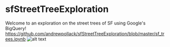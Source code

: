 # sfStreetTreeExploration
Welcome to an exploration on the street trees of SF using Google's BigQuery!
https://github.com/andrewpollack/sfStreetTreeExploration/blob/master/sf_trees.ipynb
![alt text](https://www.fuf.net/wp-content/uploads/2012/07/IMG_2089banner.jpg)
